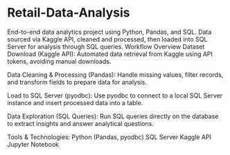# Retail-Data-Analysis
End-to-end data analytics project using Python, Pandas, and SQL. Data sourced via Kaggle API, cleaned and processed, then loaded into SQL Server for analysis through SQL queries.
Workflow Overview
Dataset Download (Kaggle API):
Automated data retrieval from Kaggle using API tokens, avoiding manual downloads.

Data Cleaning & Processing (Pandas):
Handle missing values, filter records, and transform fields to prepare data for analysis.

Load to SQL Server (pyodbc):
Use pyodbc to connect to a local SQL Server instance and insert processed data into a table.

Data Exploration (SQL Queries):
Run SQL queries directly on the database to extract insights and answer analytical questions.

Tools & Technologies:
Python (Pandas, pyodbc)
SQL Server
Kaggle API
Jupyter Notebook
